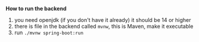 **How to run the backend**

1) you need openjdk (if you don't have it already) it should be 14 or higher
2) there is file in the backend called `mvnw`, this is Maven, make it executable
3) run `./mvnw spring-boot:run`

